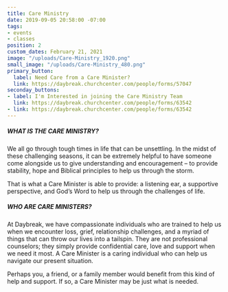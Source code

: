 ```yaml
---
title: Care Ministry
date: 2019-09-05 20:58:00 -07:00
tags:
- events
- classes
position: 2
custom_dates: February 21, 2021
image: "/uploads/Care-Ministry_1920.png"
small_image: "/uploads/Care-Ministry_480.png"
primary_button:
  label: Need Care from a Care Minister?
  link: https://daybreak.churchcenter.com/people/forms/57047
seconday_buttons:
- label: I'm Interested in joining the Care Ministry Team
  link: https://daybreak.churchcenter.com/people/forms/63542
- link: https://daybreak.churchcenter.com/people/forms/63542
---
```


##### WHAT IS THE CARE MINISTRY?

We all go through tough times in life that can be unsettling.  In the midst of these challenging seasons, it can be extremely helpful to have someone come alongside us to give understanding and encouragement – to provide stability, hope and Biblical principles to help us through the storm.

That is what a Care Minister is able to provide:  a listening ear, a supportive perspective, and God’s Word to help us through the challenges of life.

##### WHO ARE CARE MINISTERS?

At Daybreak, we have compassionate individuals who are trained to help us when we encounter loss, grief, relationship challenges, and a myriad of things that can throw our lives into a tailspin.  They are not professional counselors; they simply provide confidential care, love and support when we need it most.  A Care Minister is a caring individual who can help us navigate our present situation.

Perhaps you, a friend, or a family member would benefit from this kind of help and support.  If so, a Care Minister may be just what is needed.